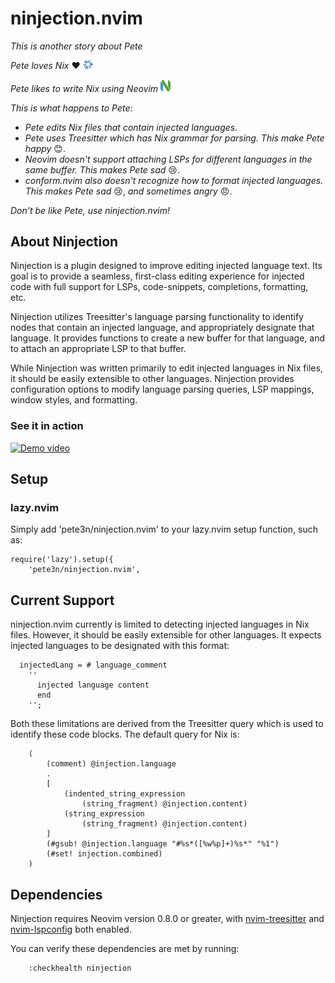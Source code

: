 # ninjection.nvim

_This is another story about Pete_

_Pete loves Nix_ ❤️  <img src="assets/nix.png" alt="Icon" style="width: 16px; height: auto;">

_Pete likes to write Nix using Neovim_  <img src="assets/neovim.png" alt="Icon" style="width: 16px; height: auto;">

_This is what happens to Pete_:
- _Pete edits Nix files that contain injected languages._
- _Pete uses Treesitter which has Nix grammar for parsing. This make Pete happy_ 😊.
- _Neovim doesn't support attaching LSPs for different languages in the same buffer. This makes Pete sad_ 😢.
- _conform.nvim also doesn't recognize how to format injected languages. This makes Pete sad_ 😢,
_and sometimes angry_ 😠. 

_Don't be like Pete, use ninjection.nvim!_

## About Ninjection
Ninjection is a plugin designed to improve editing injected language text.
Its goal is to provide a seamless, first-class editing experience for injected
code with full support for LSPs, code-snippets, completions, formatting, etc.

Ninjection utilizes Treesitter's language parsing functionality to identify
nodes that contain an injected language, and appropriately designate that
language. It provides functions to create a new buffer for that language,
and to attach an appropriate LSP to that buffer.

While Ninjection was written primarily to edit injected languages in Nix files,
it should be easily extensible to other languages. Ninjection provides
configuration options to modify language parsing queries, LSP mappings,
window styles, and formatting.

### See it in action
[![Demo video](thumbnail.png)](https://github.com/user-attachments/assets/91386063-7040-44f2-b7a3-1cb8bede4fd3)

## Setup
### lazy.nvim
Simply add 'pete3n/ninjection.nvim' to your lazy.nvim setup function, such as:
```
require('lazy').setup({
    'pete3n/ninjection.nvim',
```

## Current Support
ninjection.nvim currently is limited to detecting injected languages in Nix 
files. However, it should be easily extensible for other languages. It expects 
injected languages to be designated with this format:
```
  injectedLang = # language_comment
    ''
      injected language content
      end
    '';
```

Both these limitations are derived from the Treesitter query which is used to
identify these code blocks. The default query for Nix is:
```
    (
        (comment) @injection.language
        .
        [
            (indented_string_expression
                (string_fragment) @injection.content)
            (string_expression
                (string_fragment) @injection.content)
        ]
        (#gsub! @injection.language "#%s*([%w%p]+)%s*" "%1")
        (#set! injection.combined)
    )
```

## Dependencies
Ninjection requires Neovim version 0.8.0 or greater, with
[nvim-treesitter](https://github.com/nvim-treesitter/nvim-treesitter) and [nvim-lspconfig](https://github.com/neovim/nvim-lspconfig) both enabled.

You can verify these dependencies are met by running:
```
    :checkhealth ninjection
```
